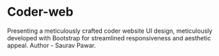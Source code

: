 # Coder-web
Presenting a meticulously crafted coder website UI design, meticulously developed with Bootstrap for streamlined responsiveness and aesthetic appeal.
Author - Saurav Pawar.

